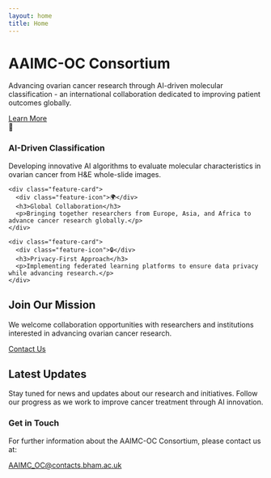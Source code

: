 ```yaml
---
layout: home
title: Home
---
```


<div class="hero-section">
  <div class="hero-content">
    <h1 class="hero-title">AAIMC-OC Consortium</h1>
    <p class="hero-description">Advancing ovarian cancer research through AI-driven molecular classification - an international collaboration dedicated to improving patient outcomes globally.</p>
    <a href="/about" class="cta-button">Learn More</a>
  </div>
</div>

<div class="container">
  <div class="features-grid">
    <div class="feature-card">
      <div class="feature-icon">🧬</div>
      <h3>AI-Driven Classification</h3>
      <p>Developing innovative AI algorithms to evaluate molecular characteristics in ovarian cancer from H&E whole-slide images.</p>
    </div>
    
    <div class="feature-card">
      <div class="feature-icon">🌍</div>
      <h3>Global Collaboration</h3>
      <p>Bringing together researchers from Europe, Asia, and Africa to advance cancer research globally.</p>
    </div>
    
    <div class="feature-card">
      <div class="feature-icon">🔒</div>
      <h3>Privacy-First Approach</h3>
      <p>Implementing federated learning platforms to ensure data privacy while advancing research.</p>
    </div>
  </div>

  <div class="cta-section">
    <h2>Join Our Mission</h2>
    <p>We welcome collaboration opportunities with researchers and institutions interested in advancing ovarian cancer research.</p>
    <a href="/contact" class="cta-button">Contact Us</a>
  </div>

  <div class="latest-updates">
    <h2>Latest Updates</h2>
    <p>Stay tuned for news and updates about our research and initiatives. Follow our progress as we work to improve cancer treatment through AI innovation.</p>
  </div>
</div>

<div class="contact-section">
  <h3>Get in Touch</h3>
  <p>For further information about the AAIMC-OC Consortium, please contact us at:</p>
  <p><a href="mailto:AAIMC_OC@contacts.bham.ac.uk">AAIMC_OC@contacts.bham.ac.uk</a></p>
</div> 
